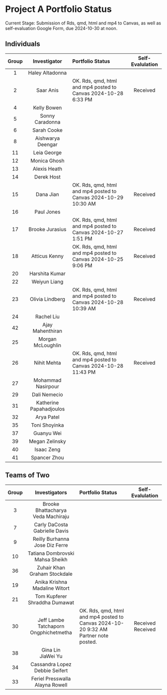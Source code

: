 # Project A Portfolio Status

Current Stage: Submission of Rds, qmd, html and mp4 to Canvas, as well as self-evaluation Google Form, due 2024-10-30 at noon.

## Individuals

Group | Investigator | Portfolio Status | Self-Evalulation
:---: | :----------------: | :--------------------------------------------------------------------------- | :------------:
1 | Haley Altadonna |
2 | Saar Anis | OK. Rds, qmd, html and mp4 posted to Canvas 2024-10-28 6:33 PM | Received
4 | Kelly Bowen |
5 | Sonny Caradonna |
6 | Sarah Cooke |
8 | Aishwarya Deengar |
11 | Leia George |
12 | Monica Ghosh |
13 | Alexis Heath |
14 | Derek Host |
15 | Dana Jian | OK. Rds, qmd, html and mp4 posted to Canvas 2024-10-29 10:30 AM | Received
16 | Paul Jones |
17 | Brooke Jurasius | OK. Rds, qmd, html and mp4 posted to Canvas 2024-10-27 1:51 PM | Received
18 | Atticus Kenny | OK. Rds, qmd, html and mp4 posted to Canvas 2024-10-25 9:06 PM | Received
20 | Harshita Kumar |
22 | Weiyun Liang |
23 | Olivia Lindberg | OK. Rds, qmd, html and mp4 posted to Canvas 2024-10-28 10:39 AM | Received
24 | Rachel Liu |
42 | Ajay Mahenthiran |
25 | Morgan McLoughlin |
26 | Nihit Mehta | OK. Rds, qmd, html and mp4 posted to Canvas 2024-10-28 11:43 PM | Received
27 | Mohammad Nasirpour |
29 | Dali Nemecio |
31 | Katherine Papahadjoulos |
32 | Arya Patel |
35 | Toni Shoyinka |
37 | Guanyu Wei |
39 | Megan Zelinsky |
40 | Isaac Zeng |
41 | Spancer Zhou |

## Teams of Two

Group | Investigators | Portfolio Status | Self-Evalulation
:---: | :----------------: | :--------------------------------------------------------------------------- | :------------:
3 | Brooke Bhattacharya <br /> Veda Machiraju |
7 | Carly DaCosta <br /> Gabrielle Davis | 
9 | Reilly Burhanna <br /> Jose Diz Ferre |
10 | Tatiana Dombrovski <br /> Mahsa Sheikh | 
36 | Zuhair Khan <br /> Graham Stockdale | 
19 | Anika Krishna <br /> Madaline Witort | 
21 | Tom Kupferer <br /> Shraddha Dumawat | 
30 | Jeff Lambe <br /> Tatchaporn Ongphichetmetha | OK. Rds, qmd, html and mp4 posted to Canvas 2024-10-20 9:32 AM <br /> Partner note posted. | Received <br /> Received 
38 | Gina Lin <br /> JiaWei Yu | 
34 | Cassandra Lopez <br /> Debbie Seifert | 
33 | Feriel Presswalla <br /> Alayna Rowell | 
